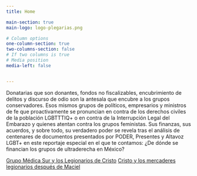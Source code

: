 ```yaml
---
title: Home

main-section: true
main-logo: logo-plegarias.png

# Column options
one-column-section: true
two-columns-section: false
# If two columns is true
# Media position
media-left: false


---
```


Donatarias que son donantes, fondos no fiscalizables, encubrimiento de delitos y discurso de odio son la antesala que  encubre a los grupos conservadores. Esos mismos grupos de políticos, empresarios y ministros de fe que proactivamente se pronuncian en contra de los derechos civiles de la población LGBTTTIQ+ o en contra de la Interrupción Legal del Embarazo y quienes atentan contra los grupos feministas. Sus finanzas, sus acuerdos, y sobre todo, su verdadero poder se revela tras el análisis de centenares de documentos presentados por PODER, Presentes y Altavoz LGBT+ en este reportaje especial en el que te contamos: ¿De dónde se financian los grupos de ultraderecha en México?

[Grupo Médica Sur y los Legionarios de Cristo](https://poderlatam.org/2023/05/grupo-medica-sur-y-los-legionarios-de-cristo-parte-i/)
[Cristo y los mercaderes legionarios después de Maciel](https://poderlatam.org/2023/05/cristo-y-los-mercaderes-legionarios-despues-de-maciel-segunda-parte/)




